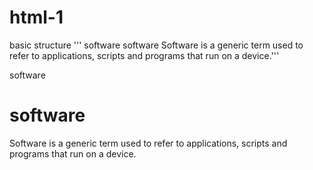 # html-1
basic structure
'''
software
software
Software is a generic term used to refer to applications, scripts and programs that run on a device.'''
<!DOCTYPE>
<HTML>
<head>software</head>
<body>
<h1>software</h1>
<p1>Software is a generic term used to refer to applications, scripts and programs that run on a device.</p1>
</body>
</html>
